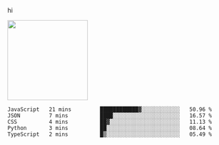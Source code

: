 hi

<img height="180em" src="https://github-readme-stats.vercel.app/api?username=AProductiveNerd&show_icons=true&hide_border=true&&count_private=true&include_all_commits=true" />

<!--START_SECTION:waka-->
```text
JavaScript   21 mins         ████████████▓░░░░░░░░░░░░   50.96 % 
JSON         7 mins          ████░░░░░░░░░░░░░░░░░░░░░   16.57 % 
CSS          4 mins          ██▓░░░░░░░░░░░░░░░░░░░░░░   11.13 % 
Python       3 mins          ██░░░░░░░░░░░░░░░░░░░░░░░   08.64 % 
TypeScript   2 mins          █▒░░░░░░░░░░░░░░░░░░░░░░░   05.49 % 
```
<!--END_SECTION:waka-->
